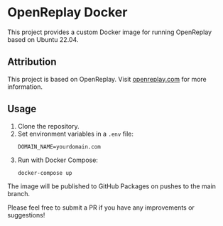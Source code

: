 # OpenReplay Docker

This project provides a custom Docker image for running OpenReplay based on Ubuntu 22.04.

## Attribution

This project is based on OpenReplay. Visit [openreplay.com](https://openreplay.com) for more information.

## Usage

1. Clone the repository.
2. Set environment variables in a `.env` file:
   ```
   DOMAIN_NAME=yourdomain.com
   ```
3. Run with Docker Compose:
   ```
   docker-compose up
   ```

The image will be published to GitHub Packages on pushes to the main branch.

Please feel free to submit a PR if you have any improvements or suggestions!
